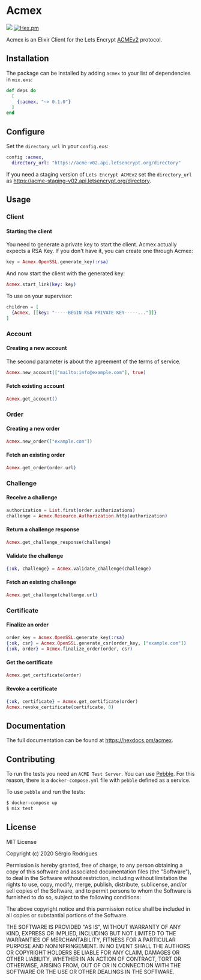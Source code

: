 # Acmex

![](https://github.com/sergioaugrod/acmex/workflows/CI/badge.svg)
[![Hex.pm](https://img.shields.io/hexpm/v/acmex.svg)](https://hex.pm/packages/acmex)

Acmex is an Elixir Client for the Lets Encrypt [ACMEv2](https://github.com/ietf-wg-acme/acme) protocol.

## Installation

The package can be installed by adding `acmex` to your list of dependencies in `mix.exs`:

```elixir
def deps do
  [
    {:acmex, "~> 0.1.0"}
  ]
end
```

## Configure

Set the `directory_url` in your `config.exs`:

```elixir
config :acmex,
  directory_url: "https://acme-v02.api.letsencrypt.org/directory"
```

If you need a staging version of `Lets Encrypt ACMEv2` set the `directory_url` as https://acme-staging-v02.api.letsencrypt.org/directory.

## Usage

### Client

#### Starting the client

You need to generate a private key to start the client. Acmex actually expects a RSA Key.
If you don't have it, you can create one through Acmex:

```elixir
key = Acmex.OpenSSL.generate_key(:rsa)
```

And now start the client with the generated key:

```elixir
Acmex.start_link(key: key)
```

To use on your supervisor:

```elixir
children = [
  {Acmex, [[key: "-----BEGIN RSA PRIVATE KEY-----..."]]}
]
```

### Account

#### Creating a new account

The second parameter is about the agreement of the terms of service.

```elixir
Acmex.new_account(["mailto:info@example.com"], true)
```

#### Fetch existing account

```elixir
Acmex.get_account()
```

### Order

#### Creating a new order

```elixir
Acmex.new_order(["example.com"])
```

#### Fetch an existing order

```elixir
Acmex.get_order(order.url)
```

### Challenge

#### Receive a challenge

```elixir
authorization = List.first(order.authorizations)
challenge = Acmex.Resource.Authorization.http(authorization)
```

#### Return a challenge response

```elixir
Acmex.get_challenge_response(challenge)
```

#### Validate the challenge

```elixir
{:ok, challenge} = Acmex.validate_challenge(challenge)
```

#### Fetch an existing challenge

```elixir
Acmex.get_challenge(challenge.url)
```

### Certificate

#### Finalize an order

```elixir
order_key = Acmex.OpenSSL.generate_key(:rsa)
{:ok, csr} = Acmex.OpenSSL.generate_csr(order_key, ["example.com"])
{:ok, order} = Acmex.finalize_order(order, csr)
```

#### Get the certificate

```elixir
Acmex.get_certificate(order)
```

#### Revoke a certificate

```elixir
{:ok, certificate} = Acmex.get_certificate(order)
Acmex.revoke_certificate(certificate, 0)
```

## Documentation

The full documentation can be found at https://hexdocs.pm/acmex.

## Contributing

To run the tests you need an `ACME Test Server`. You can use [Pebble](https://github.com/letsencrypt/pebble).
For this reason, there is a `docker-compose.yml` file with `pebble` defined as a service.

To use `pebble` and run the tests:

```bash
$ docker-compose up
$ mix test
```

## License

MIT License

Copyright (c) 2020 Sérgio Rodrigues

Permission is hereby granted, free of charge, to any person obtaining a copy
of this software and associated documentation files (the "Software"), to deal
in the Software without restriction, including without limitation the rights
to use, copy, modify, merge, publish, distribute, sublicense, and/or sell
copies of the Software, and to permit persons to whom the Software is
furnished to do so, subject to the following conditions:

The above copyright notice and this permission notice shall be included in all
copies or substantial portions of the Software.

THE SOFTWARE IS PROVIDED "AS IS", WITHOUT WARRANTY OF ANY KIND, EXPRESS OR
IMPLIED, INCLUDING BUT NOT LIMITED TO THE WARRANTIES OF MERCHANTABILITY,
FITNESS FOR A PARTICULAR PURPOSE AND NONINFRINGEMENT. IN NO EVENT SHALL THE
AUTHORS OR COPYRIGHT HOLDERS BE LIABLE FOR ANY CLAIM, DAMAGES OR OTHER
LIABILITY, WHETHER IN AN ACTION OF CONTRACT, TORT OR OTHERWISE, ARISING FROM,
OUT OF OR IN CONNECTION WITH THE SOFTWARE OR THE USE OR OTHER DEALINGS IN THE
SOFTWARE.
